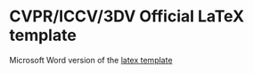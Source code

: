# CVPR/ICCV/3DV Official LaTeX template
Microsoft Word version of the [latex template](https://github.com/cvpr-org/author-kit)

